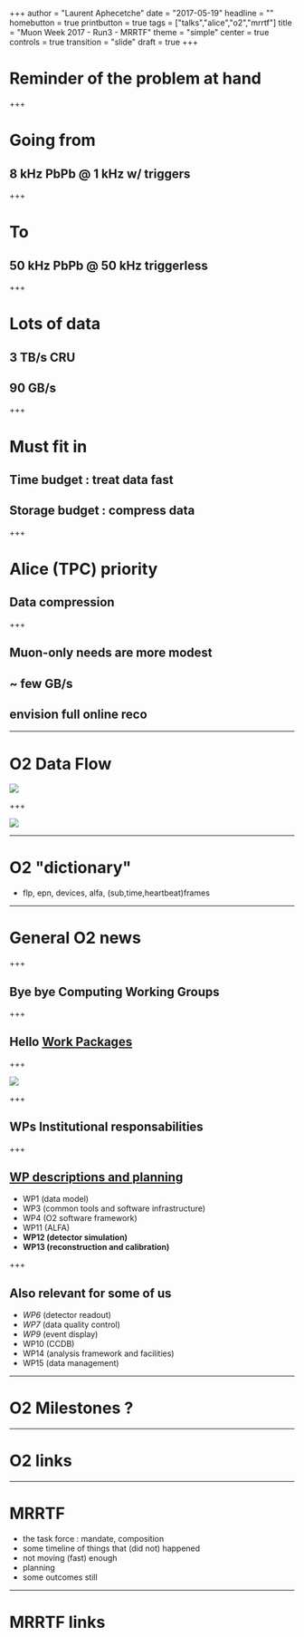 +++
author = "Laurent Aphecetche"
date = "2017-05-19"
headline = ""
homebutton = true
printbutton = true
tags = ["talks","alice","o2","mrrtf"]
title = "Muon Week 2017 - Run3 - MRRTF"
theme = "simple"
center = true
controls = true
transition = "slide"
draft = true
+++

# Reminder of the problem at hand

+++

# Going from

## 8 kHz PbPb @ 1 kHz w/ triggers

+++

# To

## 50 kHz PbPb @ 50 kHz triggerless

+++

# Lots of data

## 3 TB/s <i class="fa fa-long-arrow-right" aria-hidden="true"></i> CRU
## 90 GB/s <i class="fa fa-long-arrow-right" aria-hidden="true"></i> <i class="fa fa-database" aria-hidden="true"></i>

+++

# Must fit in 

## Time budget : treat data fast
## Storage budget : compress data 

+++

# Alice (TPC) priority

## Data compression

+++

## Muon-only needs are more modest
## ~ few GB/s
## envision full online reco

---

# O2 Data Flow

![](/talk/2017-05-19-muon-week-giusti-run3-mrrtf/alice-data-flow.png)

+++

![](/talk/2017-05-19-muon-week-giusti-run3-mrrtf/alice-readout-block-diagram.png)

---

# O2 "dictionary"

- flp, epn, devices, alfa, (sub,time,heartbeat)frames


---

# General O2 news

+++

## Bye bye Computing Working Groups

+++

## Hello [Work Packages](https://docs.google.com/document/d/1D2U1xr1QNEaRiP3nezYcsrfti0cnBuDmjtHH_BRWFI4)

+++

![](/talk/2017-05-19-muon-week-giusti-run3-mrrtf/O2-WPs-v3.5.png)

+++

## WPs <i class="fa fa-long-arrow-right" aria-hidden="true"></i>Institutional responsabilities

+++

## [<i class="fa fa-link" aria-hidden="true"></i>WP descriptions and planning](https://docs.google.com/document/d/1D2U1xr1QNEaRiP3nezYcsrfti0cnBuDmjtHH_BRWFI4)

- WP1 (data model) 
- WP3 (common tools and software infrastructure)
- WP4 (O2 software framework)
- WP11 (ALFA)
- **WP12 (detector simulation)**
- **WP13 (reconstruction and calibration)**

+++

## Also relevant for some of us

- _WP6_ (detector readout)
- _WP7_ (data quality control)
- _WP9_ (event display)
- WP10 (CCDB)
- WP14 (analysis framework and facilities)
- WP15 (data management)

---

# O2 Milestones ?

---

# O2 links

---

# MRRTF

- the task force : mandate, composition
- some timeline of things that (did not) happened
- not moving (fast) enough
- planning
- some outcomes still

---

# MRRTF links


